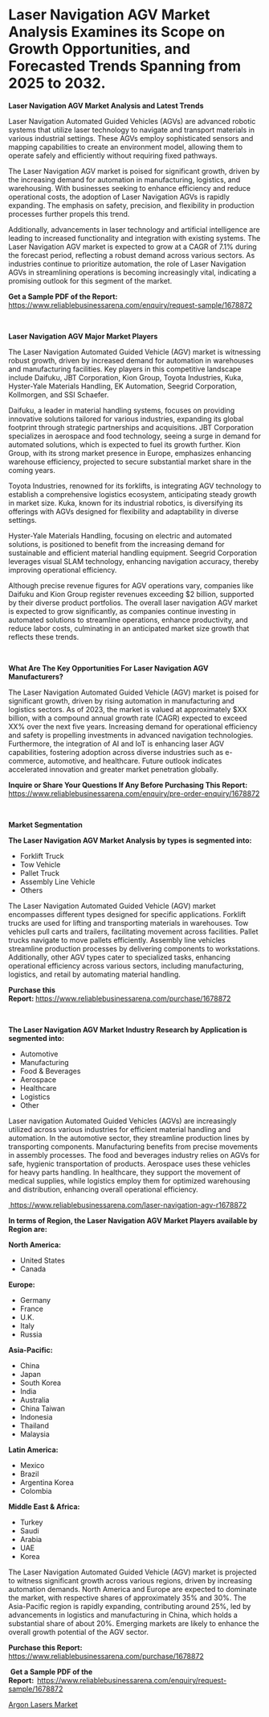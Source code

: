 <p><h1>Laser Navigation AGV Market Analysis Examines its Scope on Growth Opportunities, and Forecasted Trends Spanning from 2025 to 2032.</h1></p><p><strong>Laser Navigation AGV Market Analysis and Latest Trends</strong></p>
<p><p>Laser Navigation Automated Guided Vehicles (AGVs) are advanced robotic systems that utilize laser technology to navigate and transport materials in various industrial settings. These AGVs employ sophisticated sensors and mapping capabilities to create an environment model, allowing them to operate safely and efficiently without requiring fixed pathways. </p><p>The Laser Navigation AGV market is poised for significant growth, driven by the increasing demand for automation in manufacturing, logistics, and warehousing. With businesses seeking to enhance efficiency and reduce operational costs, the adoption of Laser Navigation AGVs is rapidly expanding. The emphasis on safety, precision, and flexibility in production processes further propels this trend. </p><p>Additionally, advancements in laser technology and artificial intelligence are leading to increased functionality and integration with existing systems. The Laser Navigation AGV market is expected to grow at a CAGR of 7.1% during the forecast period, reflecting a robust demand across various sectors. As industries continue to prioritize automation, the role of Laser Navigation AGVs in streamlining operations is becoming increasingly vital, indicating a promising outlook for this segment of the market.</p></p>
<p><strong>Get a Sample PDF of the Report:&nbsp;</strong> <a href="https://www.reliablebusinessarena.com/enquiry/request-sample/1678872?utm_campaign=2390&utm_medium=2&utm_source=Github&utm_content=ia&utm_term=16022025&utm_id=laser-navigation-agv">https://www.reliablebusinessarena.com/enquiry/request-sample/1678872</a></p>
<p>&nbsp;</p>
<p><strong>Laser Navigation AGV Major Market Players</strong></p>
<p><p>The Laser Navigation Automated Guided Vehicle (AGV) market is witnessing robust growth, driven by increased demand for automation in warehouses and manufacturing facilities. Key players in this competitive landscape include Daifuku, JBT Corporation, Kion Group, Toyota Industries, Kuka, Hyster-Yale Materials Handling, EK Automation, Seegrid Corporation, Kollmorgen, and SSI Schaefer.</p><p>Daifuku, a leader in material handling systems, focuses on providing innovative solutions tailored for various industries, expanding its global footprint through strategic partnerships and acquisitions. JBT Corporation specializes in aerospace and food technology, seeing a surge in demand for automated solutions, which is expected to fuel its growth further. Kion Group, with its strong market presence in Europe, emphasizes enhancing warehouse efficiency, projected to secure substantial market share in the coming years.</p><p>Toyota Industries, renowned for its forklifts, is integrating AGV technology to establish a comprehensive logistics ecosystem, anticipating steady growth in market size. Kuka, known for its industrial robotics, is diversifying its offerings with AGVs designed for flexibility and adaptability in diverse settings.</p><p>Hyster-Yale Materials Handling, focusing on electric and automated solutions, is positioned to benefit from the increasing demand for sustainable and efficient material handling equipment. Seegrid Corporation leverages visual SLAM technology, enhancing navigation accuracy, thereby improving operational efficiency.</p><p>Although precise revenue figures for AGV operations vary, companies like Daifuku and Kion Group register revenues exceeding $2 billion, supported by their diverse product portfolios. The overall laser navigation AGV market is expected to grow significantly, as companies continue investing in automated solutions to streamline operations, enhance productivity, and reduce labor costs, culminating in an anticipated market size growth that reflects these trends.</p></p>
<p>&nbsp;</p>
<p><strong>What Are The Key Opportunities For Laser Navigation AGV Manufacturers?</strong></p>
<p><p>The Laser Navigation Automated Guided Vehicle (AGV) market is poised for significant growth, driven by rising automation in manufacturing and logistics sectors. As of 2023, the market is valued at approximately $XX billion, with a compound annual growth rate (CAGR) expected to exceed XX% over the next five years. Increasing demand for operational efficiency and safety is propelling investments in advanced navigation technologies. Furthermore, the integration of AI and IoT is enhancing laser AGV capabilities, fostering adoption across diverse industries such as e-commerce, automotive, and healthcare. Future outlook indicates accelerated innovation and greater market penetration globally.</p></p>
<p><strong>Inquire or Share Your Questions If Any Before Purchasing This Report:</strong> <a href="https://www.reliablebusinessarena.com/enquiry/pre-order-enquiry/1678872?utm_campaign=2390&utm_medium=2&utm_source=Github&utm_content=ia&utm_term=16022025&utm_id=laser-navigation-agv">https://www.reliablebusinessarena.com/enquiry/pre-order-enquiry/1678872</a></p>
<p>&nbsp;</p>
<p><strong>Market Segmentation</strong></p>
<p><strong>The Laser Navigation AGV Market Analysis by types is segmented into:</strong></p>
<p><ul><li>Forklift Truck</li><li>Tow Vehicle</li><li>Pallet Truck</li><li>Assembly Line Vehicle</li><li>Others</li></ul></p>
<p><p>The Laser Navigation Automated Guided Vehicle (AGV) market encompasses different types designed for specific applications. Forklift trucks are used for lifting and transporting materials in warehouses. Tow vehicles pull carts and trailers, facilitating movement across facilities. Pallet trucks navigate to move pallets efficiently. Assembly line vehicles streamline production processes by delivering components to workstations. Additionally, other AGV types cater to specialized tasks, enhancing operational efficiency across various sectors, including manufacturing, logistics, and retail by automating material handling.</p></p>
<p><strong>Purchase this Report:&nbsp;</strong><a href="https://www.reliablebusinessarena.com/purchase/1678872?utm_campaign=2390&utm_medium=2&utm_source=Github&utm_content=ia&utm_term=16022025&utm_id=laser-navigation-agv">https://www.reliablebusinessarena.com/purchase/1678872</a></p>
<p>&nbsp;</p>
<p><strong>The Laser Navigation AGV Market Industry Research by Application is segmented into:</strong></p>
<p><ul><li>Automotive</li><li>Manufacturing</li><li>Food & Beverages</li><li>Aerospace</li><li>Healthcare</li><li>Logistics</li><li>Other</li></ul></p>
<p><p>Laser navigation Automated Guided Vehicles (AGVs) are increasingly utilized across various industries for efficient material handling and automation. In the automotive sector, they streamline production lines by transporting components. Manufacturing benefits from precise movements in assembly processes. The food and beverages industry relies on AGVs for safe, hygienic transportation of products. Aerospace uses these vehicles for heavy parts handling. In healthcare, they support the movement of medical supplies, while logistics employ them for optimized warehousing and distribution, enhancing overall operational efficiency.</p></p>
<p><a href="https://www.reliablebusinessarena.com/laser-navigation-agv-r1678872?utm_campaign=2390&utm_medium=2&utm_source=Github&utm_content=ia&utm_term=16022025&utm_id=laser-navigation-agv">&nbsp;https://www.reliablebusinessarena.com/laser-navigation-agv-r1678872</a></p>
<p><strong>In terms of Region, the Laser Navigation AGV Market Players available by Region are:</strong></p>
<p>
    <p> <strong> North America: </strong>
        <ul>
            <li>United States</li>
            <li>Canada</li>
        </ul>
        </p> 
    <p> <strong> Europe: </strong>
        <ul>
            <li>Germany</li>
            <li>France</li>
            <li>U.K.</li>
            <li>Italy</li>
            <li>Russia</li>
        </ul>
        </p> 
    <p> <strong> Asia-Pacific: </strong>
        <ul>
            <li>China</li>
            <li>Japan</li>
            <li>South Korea</li>
            <li>India</li>
            <li>Australia</li>
            <li>China Taiwan</li>
            <li>Indonesia</li>
            <li>Thailand</li>
            <li>Malaysia</li>
        </ul>
        </p> 
    <p> <strong> Latin America: </strong>
        <ul>
            <li>Mexico</li>
            <li>Brazil</li>
            <li>Argentina Korea</li>
            <li>Colombia</li>
        </ul>
        </p> 
    <p> <strong> Middle East & Africa: </strong>
        <ul>
            <li>Turkey</li>
            <li>Saudi</li>
            <li>Arabia</li>
            <li>UAE</li>
            <li>Korea</li>
        </ul>
    </p>
    </p>
<p><p>The Laser Navigation Automated Guided Vehicle (AGV) market is projected to witness significant growth across various regions, driven by increasing automation demands. North America and Europe are expected to dominate the market, with respective shares of approximately 35% and 30%. The Asia-Pacific region is rapidly expanding, contributing around 25%, led by advancements in logistics and manufacturing in China, which holds a substantial share of about 20%. Emerging markets are likely to enhance the overall growth potential of the AGV sector.</p></p>
<p><strong>Purchase this Report: </strong><a href="https://www.reliablebusinessarena.com/purchase/1678872?utm_campaign=2390&utm_medium=2&utm_source=Github&utm_content=ia&utm_term=16022025&utm_id=laser-navigation-agv">https://www.reliablebusinessarena.com/purchase/1678872</a></p>
<p>&nbsp;<strong>Get a Sample PDF of the Report:&nbsp;&nbsp;</strong><a href="https://www.reliablebusinessarena.com/enquiry/request-sample/1678872?utm_campaign=2390&utm_medium=2&utm_source=Github&utm_content=ia&utm_term=16022025&utm_id=laser-navigation-agv">https://www.reliablebusinessarena.com/enquiry/request-sample/1678872</a></p>
<p><strong></strong></p>
<p><p><a href="https://github.com/ovtkosle/Market-Research-Report-List-1/blob/main/argon-lasers-market.md?utm_campaign=2390&utm_medium=2&utm_source=Github&utm_content=ia&utm_term=16022025&utm_id=laser-navigation-agv">Argon Lasers Market</a></p></p>